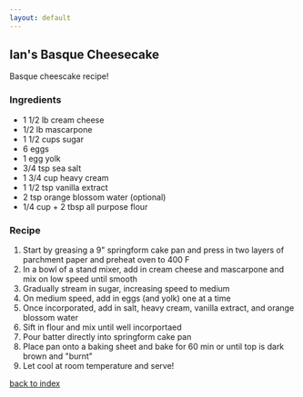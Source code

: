 ```yaml
---
layout: default
---
```


## Ian's Basque Cheesecake

Basque cheescake recipe! 

### Ingredients
- 1 1/2 lb cream cheese
- 1/2 lb mascarpone
- 1 1/2 cups sugar
- 6 eggs
- 1 egg yolk
- 3/4 tsp sea salt
- 1 3/4 cup heavy cream
- 1 1/2 tsp vanilla extract
- 2 tsp orange blossom water (optional)
- 1/4 cup + 2 tbsp all purpose flour

### Recipe
1. Start by greasing a 9" springform cake pan and press in two layers of parchment paper and preheat oven to 400 F
2. In a bowl of a stand mixer, add in cream cheese and mascarpone and mix on low speed until smooth
3. Gradually stream in sugar, increasing speed to medium
4. On medium speed, add in eggs (and yolk) one at a time
5. Once incorporated, add in salt, heavy cream, vanilla extract, and orange blossom water
6. Sift in flour and mix until well incorportaed
7. Pour batter directly into springform cake pan
8. Place pan onto a baking sheet and bake for 60 min or until top is dark brown and "burnt"
9. Let cool at room temperature and serve!

[back to index](../)
